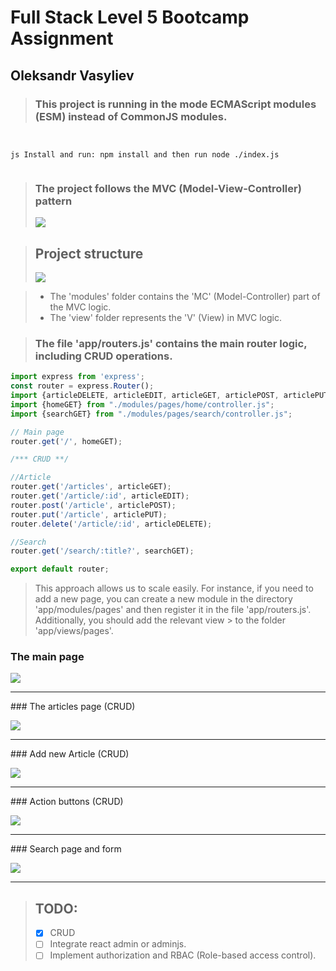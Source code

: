 # Full Stack Level 5 Bootcamp Assignment
## Oleksandr Vasyliev

> ### This project is running in the mode ECMAScript modules (ESM) instead of CommonJS modules.


```


js Install and run: npm install and then run node ./index.js 


```


> ### The project follows the MVC (Model-View-Controller) pattern
> ![](https://joxi.ru/vAWa9exTK1QwBm.jpg)


> ## Project structure
> ![](https://joxi.ru/LmG1BpzFbe96XA.jpg)

> * The 'modules' folder contains the 'MC' (Model-Controller) part of the MVC logic.
> * The 'view' folder represents the 'V' (View) in MVC logic.


> ### The file 'app/routers.js' contains the main router logic, including CRUD operations.
```js 
import express from 'express';
const router = express.Router();
import {articleDELETE, articleEDIT, articleGET, articlePOST, articlePUT} from "./modules/pages/article/controller.js";
import {homeGET} from "./modules/pages/home/controller.js";
import {searchGET} from "./modules/pages/search/controller.js";

// Main page
router.get('/', homeGET);

/*** CRUD **/

//Article
router.get('/articles', articleGET);
router.get('/article/:id', articleEDIT);
router.post('/article', articlePOST);
router.put('/article', articlePUT);
router.delete('/article/:id', articleDELETE);

//Search
router.get('/search/:title?', searchGET);

export default router;
```

> This approach allows us to scale easily. For instance, if you need to add a new page, you can create a new module in the
> directory 'app/modules/pages' and then register it in the file 'app/routers.js'. Additionally, you should add the relevant
> view > to the folder 'app/views/pages'.

###  The main page

![](https://dl3.joxi.net/drive/2024/02/04/0031/2220/2087084/84/62301e52fe.jpg)
<hr>
### The articles page (CRUD)

![](https://dl4.joxi.net/drive/2024/02/04/0031/2220/2087084/84/132f237984.jpg)
<hr>
### Add new Article (CRUD)

![](https://dl3.joxi.net/drive/2024/02/04/0031/2220/2087084/84/9d279ce088.jpg)
<hr>
### Action buttons (CRUD)

![](https://dl4.joxi.net/drive/2024/02/04/0031/2220/2087084/84/7ba9d6fa73.jpg)
<hr>
### Search page and form

![](https://dl3.joxi.net/drive/2024/02/04/0031/2220/2087084/84/874266d2c1.jpg)
<hr>

> ## TODO:
> * [x] CRUD
> * [ ] Integrate react admin or adminjs.
> * [ ] Implement authorization  and  RBAC (Role-based access control). 
